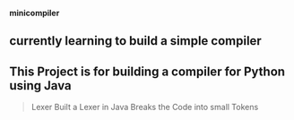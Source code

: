 **minicompiler**
## currently learning to build a simple compiler 
## This Project is for building a compiler for Python using Java
> Lexer
> Built a Lexer in Java 
> Breaks the Code into small Tokens
